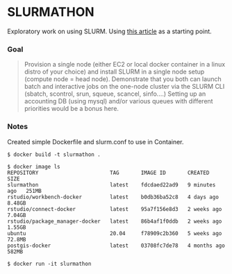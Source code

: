 # SLURMATHON

Exploratory work on using SLURM.  Using [this article](https://drtailor.medium.com/how-to-setup-slurm-on-ubuntu-20-04-for-single-node-work-scheduling-6cc909574365) as a starting point.  

### Goal

> Provision a single node (either EC2 or local docker container in a linux distro of your choice) and install SLURM in a single node setup (compute node = head node). Demonstrate that you both can launch batch and interactive jobs on the one-node cluster via the SLURM CLI (sbatch, scontrol, srun, squeue, scancel, sinfo....) Setting up an accounting DB (using mysql) and/or various queues with different priorities would be a bonus here.

### Notes

Created simple Dockerfile and slurm.conf to use in Container.

```
$ docker build -t slurmathon .

$ docker image ls
REPOSITORY                       TAG       IMAGE ID       CREATED         SIZE
slurmathon                       latest    fdcdaed22ad9   9 minutes ago   251MB
rstudio/workbench-docker         latest    b0db36ba52c8   4 days ago      8.48GB
rstudio/connect-docker           latest    95a7f156e8d3   2 weeks ago     7.04GB
rstudio/package_manager-docker   latest    86b4af1f0ddb   2 weeks ago     1.55GB
ubuntu                           20.04     f78909c2b360   5 weeks ago     72.8MB
postgis-docker                   latest    03708fc7de78   4 months ago    582MB

$ docker run -it slurmathon
